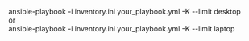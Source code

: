 ansible-playbook -i inventory.ini your_playbook.yml -K --limit desktop
<br>
or
<br>
ansible-playbook -i inventory.ini your_playbook.yml -K --limit laptop
